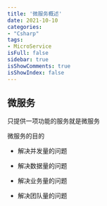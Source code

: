 ```yaml
---
title: '微服务概述'
date: 2021-10-10
categories:
- "Csharp"
tags:
- MicroService
isFull: false 
sidebar: true
isShowComments: true
isShowIndex: false
---
```


## 微服务

只提供一项功能的服务就是微服务

微服务的目的

- 解决并发量的问题

- 解决数据量的问题

- 解决业务量的问题

- 解决团队量的问题

